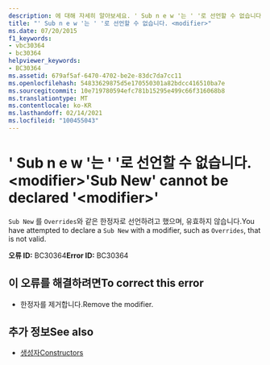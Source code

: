 ```yaml
---
description: 에 대해 자세히 알아보세요. ' Sub n e w '는 ' '로 선언할 수 없습니다. <modifier>
title: "' Sub n e w '는 ' '로 선언할 수 없습니다. <modifier>"
ms.date: 07/20/2015
f1_keywords:
- vbc30364
- bc30364
helpviewer_keywords:
- BC30364
ms.assetid: 679af5af-6470-4702-be2e-83dc7da7cc11
ms.openlocfilehash: 54833629875d5e170550301a82bdcc416510ba7e
ms.sourcegitcommit: 10e719780594efc781b15295e499c66f316068b8
ms.translationtype: MT
ms.contentlocale: ko-KR
ms.lasthandoff: 02/14/2021
ms.locfileid: "100455043"
---
```

# <a name="sub-new-cannot-be-declared-modifier"></a><span data-ttu-id="eca14-103">' Sub n e w '는 ' '로 선언할 수 없습니다. \<modifier></span><span class="sxs-lookup"><span data-stu-id="eca14-103">'Sub New' cannot be declared '\<modifier>'</span></span>

<span data-ttu-id="eca14-104">`Sub New` 를 `Overrides`와 같은 한정자로 선언하려고 했으며, 유효하지 않습니다.</span><span class="sxs-lookup"><span data-stu-id="eca14-104">You have attempted to declare a `Sub New` with a modifier, such as `Overrides`, that is not valid.</span></span>  
  
 <span data-ttu-id="eca14-105">**오류 ID:** BC30364</span><span class="sxs-lookup"><span data-stu-id="eca14-105">**Error ID:** BC30364</span></span>  
  
## <a name="to-correct-this-error"></a><span data-ttu-id="eca14-106">이 오류를 해결하려면</span><span class="sxs-lookup"><span data-stu-id="eca14-106">To correct this error</span></span>  
  
- <span data-ttu-id="eca14-107">한정자를 제거합니다.</span><span class="sxs-lookup"><span data-stu-id="eca14-107">Remove the modifier.</span></span>  
  
## <a name="see-also"></a><span data-ttu-id="eca14-108">추가 정보</span><span class="sxs-lookup"><span data-stu-id="eca14-108">See also</span></span>

- [<span data-ttu-id="eca14-109">생성자</span><span class="sxs-lookup"><span data-stu-id="eca14-109">Constructors</span></span>](../programming-guide/concepts/object-oriented-programming.md#constructors)
